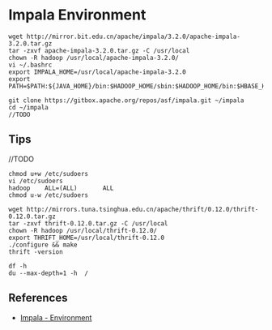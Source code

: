 # Impala Environment

```
wget http://mirror.bit.edu.cn/apache/impala/3.2.0/apache-impala-3.2.0.tar.gz
tar -zxvf apache-impala-3.2.0.tar.gz -C /usr/local
chown -R hadoop /usr/local/apache-impala-3.2.0/
vi ~/.bashrc
export IMPALA_HOME=/usr/local/apache-impala-3.2.0
export PATH=$PATH:${JAVA_HOME}/bin:$HADOOP_HOME/sbin:$HADOOP_HOME/bin:$HBASE_HOME/bin:$HIVE_HOME/bin:$DERBY_HOME/bin:$SCALA_HOME/bin:$SPARK_HOME/bin:$FLUME_HOME/bin:$PIG_HOME/bin:$IMPALA_HOME/bin
```
```
git clone https://gitbox.apache.org/repos/asf/impala.git ~/impala
cd ~/impala
//TODO
```

## Tips
//TODO
```
chmod u+w /etc/sudoers
vi /etc/sudoers
hadoop    ALL=(ALL)       ALL
chmod u-w /etc/sudoers
```

```
wget http://mirrors.tuna.tsinghua.edu.cn/apache/thrift/0.12.0/thrift-0.12.0.tar.gz
tar -zxvf thrift-0.12.0.tar.gz -C /usr/local
chown -R hadoop /usr/local/thrift-0.12.0/
export THRIFT_HOME=/usr/local/thrift-0.12.0
./configure && make
thrift -version

df -h
du --max-depth=1 -h  /
```

## References
- [Impala - Environment](https://www.tutorialspoint.com/impala/impala_environment.htm)